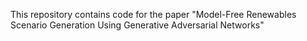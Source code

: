 This repository contains code for the paper "Model-Free Renewables Scenario Generation Using Generative Adversarial Networks"

